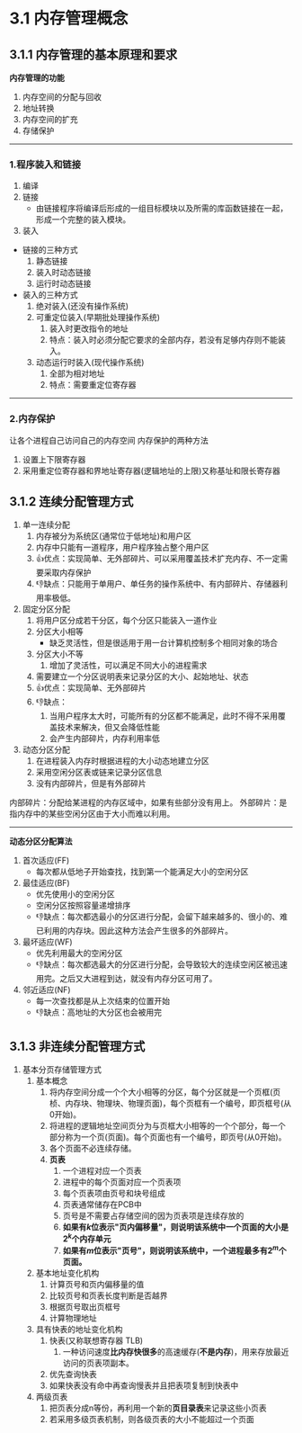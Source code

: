 # 3.1 内存管理概念
## 3.1.1 内存管理的基本原理和要求

**内存管理的功能**
1. 内存空间的分配与回收
2. 地址转换
3. 内存空间的扩充
4. 存储保护


***
### 1.程序装入和链接
1. 编译
2. 链接
   - 由链接程序将编译后形成的一组目标模块以及所需的库函数链接在一起，形成一个完整的装入模块。
3. 装入
- 链接的三种方式
   1. 静态链接
   2. 装入时动态链接
   3. 运行时动态链接
- 装入的三种方式
   1. 绝对装入(还没有操作系统)
   2. 可重定位装入(早期批处理操作系统)
      1. 装入时更改指令的地址
      2. 特点：装入时必须分配它要求的全部内存，若没有足够内存则不能装入。
   3. 动态运行时装入(现代操作系统)
      1. 全部为相对地址
      2. 特点：需要重定位寄存器
***
### 2.内存保护
让各个进程自己访问自己的内存空间
内存保护的两种方法
1. 设置上下限寄存器
2. 采用重定位寄存器和界地址寄存器(逻辑地址的上限)又称基址和限长寄存器

## 3.1.2 连续分配管理方式
1. 单一连续分配
   1. 内存被分为系统区(通常位于低地址)和用户区
   2. 内存中只能有一道程序，用户程序独占整个用户区
   3. 👍优点：实现简单、无外部碎片、可以采用覆盖技术扩充内存、不一定需要采取内存保护
   4. 👎缺点：只能用于单用户、单任务的操作系统中、有内部碎片、存储器利用率极低。
2. 固定分区分配
   1. 将用户区分成若干分区，每个分区只能装入一道作业
   2. 分区大小相等
      - 缺乏灵活性，但是很适用于用一台计算机控制多个相同对象的场合
   3. 分区大小不等
      1. 增加了灵活性，可以满足不同大小的进程需求
   4. 需要建立一个分区说明表来记录分区的大小、起始地址、状态
   5. 👍优点：实现简单、无外部碎片
   6. 👎缺点：
      1. 当用户程序太大时，可能所有的分区都不能满足，此时不得不采用覆盖技术来解决，但又会降低性能
      2. 会产生内部碎片，内存利用率低
3. 动态分区分配
   1. 在进程装入内存时根据进程的大小动态地建立分区
   2. 采用空闲分区表或链来记录分区信息
   3. 没有内部碎片，但是有外部碎片

内部碎片：分配给某进程的内存区域中，如果有些部分没有用上。
外部碎片：是指内存中的某些空闲分区由于大小而难以利用。

***

**动态分区分配算法**
1. 首次适应(FF)
   - 每次都从低地子开始查找，找到第一个能满足大小的空闲分区
2. 最佳适应(BF)
   - 优先使用小的空闲分区
   - 空闲分区按照容量递增排序
   - 👎缺点：每次都选最小的分区进行分配，会留下越来越多的、很小的、难已利用的内存块。因此这种方法会产生很多的外部碎片。
3. 最坏适应(WF)
   - 优先利用最大的空闲分区
   - 👎缺点：每次都选最大的分区进行分配，会导致较大的连续空闲区被迅速用完。之后又大进程到达，就没有内存分区可用了。
4. 邻近适应(NF)
   - 每一次查找都是从上次结束的位置开始
   - 👎缺点：高地址的大分区也会被用完

## 3.1.3 非连续分配管理方式
1. 基本分页存储管理方式
   1. 基本概念
      1. 将内存空间分成一个个大小相等的分区，每个分区就是一个页框(页桢、内存块、物理块、物理页面)，每个页框有一个编号，即页框号(从0开始)。
      2. 将进程的逻辑地址空间页分为与页框大小相等的一个个部分，每一个部分称为一个页(页面)。每个页面也有一个编号，即页号(从0开始)。
      3. 各个页面不必连续存储。
      4. **页表**
         1. 一个进程对应一个页表
         2. 进程中的每个页面对应一个页表项
         3. 每个页表项由页号和块号组成
         4. 页表通常储存在PCB中
         5. 页号是不需要占存储空间的因为页表项是连续存放的
         6.  **如果有$k$位表示"页内偏移量"，则说明该系统中一个页面的大小是$2^k$个内存单元**
         7.  **如果有$m$位表示"页号"，则说明该系统中，一个进程最多有$2^m$个页面。**
   2. 基本地址变化机构
      1. 计算页号和页内偏移量的值
      2. 比较页号和页表长度判断是否越界
      3. 根据页号取出页框号
      4. 计算物理地址
   3. 具有快表的地址变化机构
      1. 快表(又称联想寄存器 TLB)
         1. 一种访问速度**比内存快很多**的高速缓存(**不是内存**)，用来存放最近访问的页表项副本。
      2. 优先查询快表
      3. 如果快表没有命中再查询慢表并且把表项复制到快表中
   4. 两级页表
      1. 把页表分成n等份，再利用一个新的**页目录表**来记录这些小页表
      2. 若采用多级页表机制，则各级页表的大小不能超过一个页面